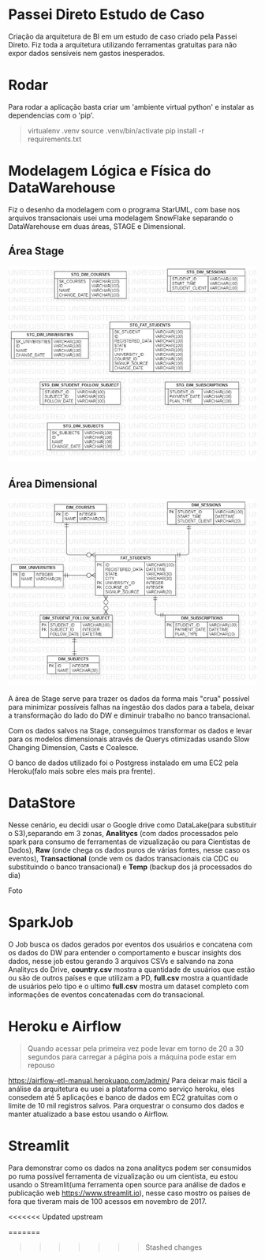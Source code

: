 # Passei Direto Estudo de Caso

Criação da arquitetura de BI em um estudo de caso criado pela Passei Direto.
Fiz toda a arquitetura utilizando ferramentas gratuitas para não expor dados sensíveis nem gastos inesperados.

# Rodar
Para rodar a aplicação basta criar um 'ambiente virtual python' e instalar as dependencias com o 'pip'.

>virtualenv .venv
source .venv/bin/activate
pip install -r requirements.txt

# Modelagem Lógica e Física do DataWarehouse
Fiz o desenho da modelagem com o programa StarUML, com base nos arquivos transacionais usei uma modelagem SnowFlake separando 
o DataWarehouse em duas áreas, STAGE e Dimensional. 

## Área Stage
![alt text](https://github.com/JoaoVitorDeOliveira/passei-direto-study-case/blob/master/sql/MODELO_STAGE.jpg)

## Área Dimensional
![alt text](https://github.com/JoaoVitorDeOliveira/passei-direto-study-case/blob/master/MODELO_LOGICO.jpg)

A área de Stage serve para trazer os dados da forma mais "crua" possível para minimizar possíveis falhas na ingestão dos dados
para a tabela, deixar a transformação do lado do DW e diminuir trabalho no banco transacional.

Com os dados salvos na Stage, conseguimos transformar os dados e levar para os modelos dimensionais através de Querys otimizadas usando
Slow Changing Dimension, Casts e Coalesce.

O banco de dados utilizado foi o Postgress instalado em uma EC2 pela Heroku(falo mais sobre eles mais pra frente).

# DataStore
Nesse cenário, eu decidi usar o Google drive como DataLake(para substituir o S3),separando em 3 zonas, **Analitycs** (com dados processados pelo spark para consumo de ferramentas de vizualização ou para Cientistas de Dados), **Raw** (onde chega os dados puros de várias fontes, nesse caso os eventos), **Transactional** (onde vem os dados transacionais cia CDC ou substituindo o banco transacional) e **Temp** (backup dos já processados do dia)

Foto



# SparkJob
O Job busca os dados gerados por eventos dos usuários e concatena com os dados do DW para entender o comportamento e buscar insights dos dados, nesse job estou gerando 3 arquivos CSVs e salvando na zona Analitycs do Drive, **country.csv** mostra a quantidade de usuários que estão ou são de outros países e que utilizam a PD, **full.csv** mostra a quantidade de usuários pelo tipo e o ultimo **full.csv** mostra um dataset completo com informações de eventos concatenadas com do transacional.




# Heroku e Airflow
> Quando acessar pela primeira vez pode levar em torno de 20 a 30 segundos para carregar a página pois a máquina pode estar em repouso

https://airflow-etl-manual.herokuapp.com/admin/
Para deixar mais fácil a análise da arquitetura eu usei a plataforma como serviço heroku, eles consedem até 5 aplicações e banco de dados em EC2 gratuitas com o limite de 10 mil registros salvos. Para orquestrar o consumo dos dados e manter atualizado a base estou usando o Airflow.


# Streamlit
Para demonstrar como os dados na zona analitycs podem ser consumidos po ruma possível ferramenta de vizualização ou um cientista, eu estou usando o Streamlit(uma ferramenta open source para análise de dados e publicação web https://www.streamlit.io), nesse caso mostro os países de fora que tiveram mais de 100 acessos em novembro de 2017.



<<<<<<< Updated upstream

=======
>>>>>>> Stashed changes
